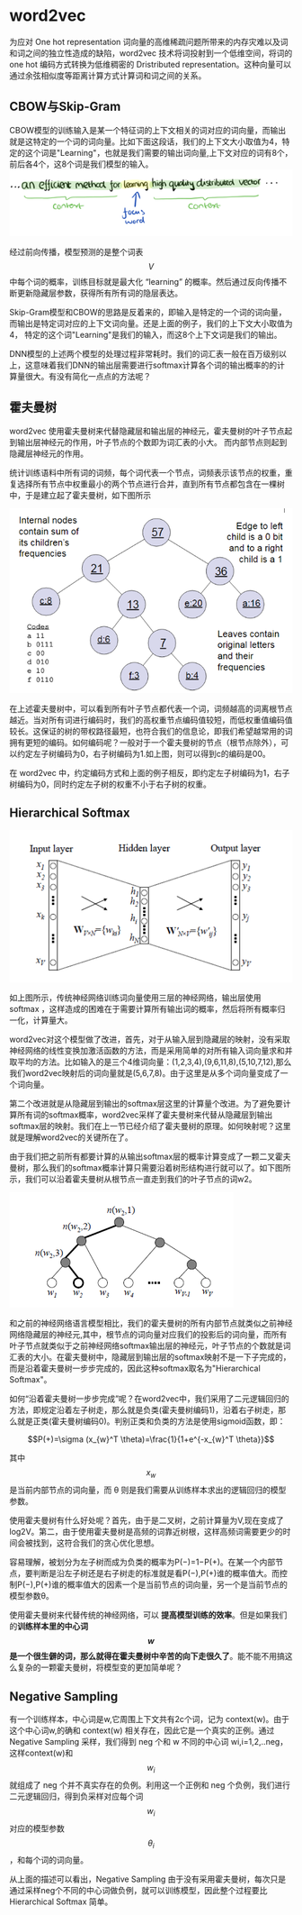 # word2vec

为应对 One hot representation 词向量的高维稀疏问题所带来的内存灾难以及词和词之间的独立性造成的缺陷，word2vec 技术将词投射到一个低维空间，将词的 one hot 编码方式转换为低维稠密的 Dristributed representation。这种向量可以通过余弦相似度等距离计算方式计算词和词之间的关系。

## CBOW与Skip-Gram

CBOW模型的训练输入是某一个特征词的上下文相关的词对应的词向量，而输出就是这特定的一个词的词向量。比如下面这段话，我们的上下文大小取值为4，特定的这个词是"Learning"，也就是我们需要的输出词向量,上下文对应的词有8个，前后各4个，这8个词是我们模型的输入。
![avater](./pic/cbow-sam.png)

经过前向传播，模型预测的是整个词表$$V$$中每个词的概率，训练目标就是最大化 “learning” 的概率。然后通过反向传播不断更新隐藏层参数，获得所有所有词的隐层表达。

Skip-Gram模型和CBOW的思路是反着来的，即输入是特定的一个词的词向量，而输出是特定词对应的上下文词向量。还是上面的例子，我们的上下文大小取值为4， 特定的这个词"Learning"是我们的输入，而这8个上下文词是我们的输出。

DNN模型的上述两个模型的处理过程非常耗时。我们的词汇表一般在百万级别以上，这意味着我们DNN的输出层需要进行softmax计算各个词的输出概率的的计算量很大。有没有简化一点点的方法呢？

## 霍夫曼树

word2vec 使用霍夫曼树来代替隐藏层和输出层的神经元，霍夫曼树的叶子节点起到输出层神经元的作用，叶子节点的个数即为词汇表的小大。 而内部节点则起到隐藏层神经元的作用。

统计训练语料中所有词的词频，每个词代表一个节点，词频表示该节点的权重，重复选择所有节点中权重最小的两个节点进行合并，直到所有节点都包含在一棵树中，于是建立起了霍夫曼树，如下图所示

![avater](./pic/huofumantree.png)

在上述霍夫曼树中，可以看到所有叶子节点都代表一个词，词频越高的词离根节点越近。当对所有词进行编码时，我们的高权重节点编码值较短，而低权重值编码值较长。这保证的树的带权路径最短，也符合我们的信息论，即我们希望越常用的词拥有更短的编码。如何编码呢？一般对于一个霍夫曼树的节点（根节点除外），可以约定左子树编码为0，右子树编码为1.如上图，则可以得到c的编码是00。

在 word2vec 中，约定编码方式和上面的例子相反，即约定左子树编码为1，右子树编码为0，同时约定左子树的权重不小于右子树的权重。

## Hierarchical Softmax

![avater](./pic/softmax1.png)

如上图所示，传统神经网络训练词向量使用三层的神经网络，输出层使用 softmax ，这样造成的困难在于需要计算所有输出词的概率，然后将所有概率归一化，计算量大。

word2vec对这个模型做了改进，首先，对于从输入层到隐藏层的映射，没有采取神经网络的线性变换加激活函数的方法，而是采用简单的对所有输入词向量求和并取平均的方法。比如输入的是三个4维词向量：(1,2,3,4),(9,6,11,8),(5,10,7,12),那么我们word2vec映射后的词向量就是(5,6,7,8)。由于这里是从多个词向量变成了一个词向量。

第二个改进就是从隐藏层到输出的softmax层这里的计算量个改进。为了避免要计算所有词的softmax概率，word2vec采样了霍夫曼树来代替从隐藏层到输出softmax层的映射。我们在上一节已经介绍了霍夫曼树的原理。如何映射呢？这里就是理解word2vec的关键所在了。

由于我们把之前所有都要计算的从输出softmax层的概率计算变成了一颗二叉霍夫曼树，那么我们的softmax概率计算只需要沿着树形结构进行就可以了。如下图所示，我们可以沿着霍夫曼树从根节点一直走到我们的叶子节点的词w2。

![avater](./pic/hsoftmax.png)

和之前的神经网络语言模型相比，我们的霍夫曼树的所有内部节点就类似之前神经网络隐藏层的神经元,其中，根节点的词向量对应我们的投影后的词向量，而所有叶子节点就类似于之前神经网络softmax输出层的神经元，叶子节点的个数就是词汇表的大小。在霍夫曼树中，隐藏层到输出层的softmax映射不是一下子完成的，而是沿着霍夫曼树一步步完成的，因此这种softmax取名为"Hierarchical Softmax"。

如何“沿着霍夫曼树一步步完成”呢？在word2vec中，我们采用了二元逻辑回归的方法，即规定沿着左子树走，那么就是负类(霍夫曼树编码1)，沿着右子树走，那么就是正类(霍夫曼树编码0)。判别正类和负类的方法是使用sigmoid函数，即：

$$P(+)=\sigma (x_{w}^T \theta)=\frac{1}{1+e^{-x_{w}^T \theta}}$$

其中$$x_w$$是当前内部节点的词向量，而 θ 则是我们需要从训练样本求出的逻辑回归的模型参数。

使用霍夫曼树有什么好处呢？首先，由于是二叉树，之前计算量为V,现在变成了log2V。第二，由于使用霍夫曼树是高频的词靠近树根，这样高频词需要更少的时间会被找到，这符合我们的贪心优化思想。

容易理解，被划分为左子树而成为负类的概率为P(−)=1−P(+)。在某一个内部节点，要判断是沿左子树还是右子树走的标准就是看P(−),P(+)谁的概率值大。而控制P(−),P(+)谁的概率值大的因素一个是当前节点的词向量，另一个是当前节点的模型参数θ。

使用霍夫曼树来代替传统的神经网络，可以 **提高模型训练的效率**。但是如果我们的**训练样本里的中心词 $$w$$ 是一个很生僻的词，那么就得在霍夫曼树中辛苦的向下走很久了**。能不能不用搞这么复杂的一颗霍夫曼树，将模型变的更加简单呢？

## Negative Sampling

有一个训练样本，中心词是w,它周围上下文共有2c个词，记为 context(w)。由于这个中心词w,的确和 context(w) 相关存在，因此它是一个真实的正例。通过 Negative Sampling 采样，我们得到 neg 个和 w 不同的中心词 wi,i=1,2,..neg，这样context(w)和 $$w_i$$ 就组成了 neg 个并不真实存在的负例。利用这一个正例和 neg 个负例，我们进行二元逻辑回归，得到负采样对应每个词 $$w_i$$ 对应的模型参数 $$\theta_i$$，和每个词的词向量。

从上面的描述可以看出，Negative Sampling 由于没有采用霍夫曼树，每次只是通过采样neg个不同的中心词做负例，就可以训练模型，因此整个过程要比 Hierarchical Softmax 简单。

